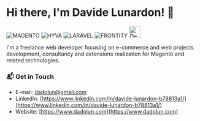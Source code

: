 # Hi there, I'm Davide Lunardon! 👋

![MAGENTO](https://avatars.githubusercontent.com/u/168457?s=40&v=4)
![HYVA](https://www.dnd.fr/wp-content/uploads/2021/05/Hyv%C3%A4-Logo-300x300.jpg)
![LARAVEL](https://avatars.githubusercontent.com/u/958072?s=40&v=4)
![FRONTITY](https://avatars.githubusercontent.com/u/36308514?s=40&v=4)
<img src="https://camo.githubusercontent.com/96a4b6cf73090301d5c076316e85203e73a60dc15aa6819519d4b75919f44375/68747470733a2f2f6d6564762e696f2f6173736574732f6465706c6f7965722f6c6f676f2e706e67" alt="Deployer Logo" height="30" data-canonical-src="https://medv.io/assets/deployer/logo.png" style="max-width: 100%;">

I'm a freelance web developer focusing on e-commerce and web projects development, consultancy and extensions realization for Magento and related technologies.

### 📬 Get in Touch
 - E-mail: dadolun@gmail.com
 - LinkedIn: [https://www.linkedin.com/in/davide-lunardon-b78813a1/](https://www.linkedin.com/in/davide-lunardon-b78813a1/)
 - Website: [https://www.dadolun.com](https://www.dadolun.com)

